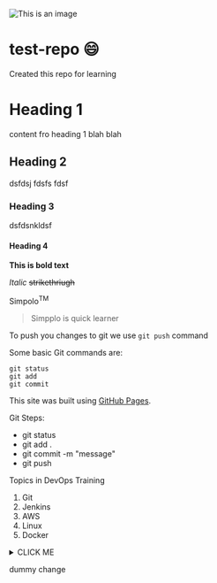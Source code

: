 ![This is an image](https://i.infopls.com/images/americanflag3.gif)

# test-repo :smile:
Created this repo for learning

# Heading 1
content fro heading 1 blah blah
## Heading 2
dsfdsj
fdsfs
fdsf
### Heading 3
dsfdsnkldsf
#### Heading 4

**This is bold text**

*Italic*
~~strikethriugh~~

Simpolo<sup>TM</sup>

>Simpplo is quick learner

To push you changes to git we use `git push` command

Some basic Git commands are:
```
git status
git add
git commit
```

This site was built using [GitHub Pages](https://pages.github.com/).

Git Steps:
* git status
* git add .
* git commit -m "message"
* git push

Topics in DevOps Training
1. Git
2. Jenkins
3. AWS
4. Linux
5. Docker


<details><summary>CLICK ME</summary>
<p>

Git commands
  * git add
  * git commit

```ruby
   puts "Hello World"
```

</p>
</details>

dummy change
